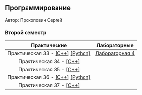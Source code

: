## Программирование

Автор: Прокопович Сергей
### Второй семестр

|  Практические   | Лабораторные |
|:-----------------------:|:---------------------:|
| Практическая 33 - [[C++]](./Practice/33/C++/) [[Python]](./Practice/33/Python/) | [Лабораторная 4](./Lab/04) |
|   Практическая 34 - [[C++]](./Practice/34/C++/)   ||
|Практическая 35 - [[C++]](./Practice/35/C++/)||
|Практическая 36 -  [[C++]](./Practice/36/C++/)  [[Python]](./Practice/36/Python/) ||
|Практическая 37 -  [[C++]](./Practice/37/C++/)   ||

